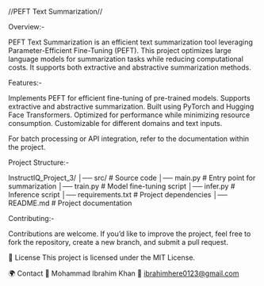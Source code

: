//PEFT Text Summarization//

Overview:-

PEFT Text Summarization is an efficient text summarization tool leveraging Parameter-Efficient Fine-Tuning (PEFT). This project optimizes large language models for summarization tasks while reducing computational costs. It supports both extractive and abstractive summarization methods.

Features:-

Implements PEFT for efficient fine-tuning of pre-trained models.
Supports extractive and abstractive summarization.
Built using PyTorch and Hugging Face Transformers.
Optimized for performance while minimizing resource consumption.
Customizable for different domains and text inputs.


For batch processing or API integration, refer to the documentation within the project.

Project Structure:-

InstructIQ_Project_3/
│── src/                     # Source code
│── main.py                  # Entry point for summarization
│── train.py                 # Model fine-tuning script
│── infer.py                 # Inference script
│── requirements.txt         # Project dependencies
│── README.md                # Project documentation

Contributing:-

Contributions are welcome. If you’d like to improve the project, feel free to fork the repository, create a new branch, and submit a pull request.

📄 License
This project is licensed under the MIT License.

🌍 Contact
👤 Mohammad Ibrahim Khan
📧 ibrahimhere0123@gmail.com
